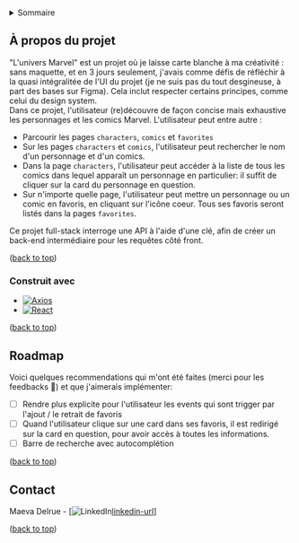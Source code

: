 <!-- Improved compatibility of back to top link: See: https://github.com/othneildrew/Best-README-Template/pull/73 -->

<a id="readme-top"></a>

<!--
*** Thanks for checking out the Best-README-Template. If you have a suggestion
*** that would make this better, please fork the repo and create a pull request
*** or simply open an issue with the tag "enhancement".
*** Don't forget to give the project a star!
*** Thanks again! Now go create something AMAZING! :D
-->

<!-- PROJECT SHIELDS -->

<!-- PROJECT LOGO -->
<br />

<!-- TABLE OF CONTENTS -->
<details>
  <summary>Sommaire</summary>
  <ol>
    <li>
      <a href="#about-the-project">À propos du projet</a>
      <ul>
        <li><a href="#built-with">Construit avec</a></li>
      </ul>
    </li>
    <!-- <li>
      <a href="#getting-started">Getting Started</a>
      <ul>
        <li><a href="#prerequisites">Prerequisites</a></li> -->
        <!-- <li><a href="#installation">Installation</a></li> -->
      <!-- </ul>
    </li> -->
    <!-- <li><a href="#usage">Usage</a></li> -->
    <li><a href="#roadmap">Roadmap</a></li>
  </ol>
</details>

<!-- ABOUT THE PROJECT -->

## À propos du projet

"L'univers Marvel" est un projet où je laisse carte blanche à ma créativité : sans maquette, et en 3 jours seulement, j'avais comme défis de réfléchir à la quasi intégralitée de l'UI du projet (je ne suis pas du tout desgineuse, à part des bases sur Figma).
Cela inclut respecter certains principes, comme celui du design system.
</br>
Dans ce projet, l'utilisateur (re)découvre de façon concise mais exhaustive les personnages et les comics Marvel.
L'utilisateur peut entre autre :

- Parcourir les pages `characters`, `comics` et `favorites`
- Sur les pages `characters` et `comics`, l'utilisateur peut rechercher le nom d'un personnage et d'un comics.
- Dans la page `characters`, l'utilisateur peut accéder à la liste de tous les comics dans lequel apparaît un personnage en particulier: il suffit de cliquer sur la card du personnage en question.
- Sur n'importe quelle page, l'utilisateur peut mettre un personnage ou un comic en favoris, en cliquant sur l'icône coeur. Tous ses favoris seront listés dans la pages `favorites`.

Ce projet full-stack interroge une API à l'aide d'une clé, afin de créer un back-end intermédiaire pour les requêtes côté front.

<p text-align="right">(<a href="#readme-top">back to top</a>)</p>

### Construit avec

- [![Axios][Axios]][Axios-url]
- [![React][React.js]][React-url]

<p text-align="right">(<a href="#readme-top">back to top</a>)</p>

<!-- ROADMAP -->

## Roadmap

Voici quelques recommendations qui m'ont été faites (merci pour les feedbacks 🙏) et que j'aimerais implémenter:

- [ ] Rendre plus explicite pour l'utilisateur les events qui sont trigger par l'ajout / le retrait de favoris
- [ ] Quand l'utilisateur clique sur une card dans ses favoris, il est redirigé sur la card en question, pour avoir accès à toutes les informations.
- [ ] Barre de recherche avec autocomplétion

<p text-align="right">(<a href="#readme-top">back to top</a>)</p>

<!-- CONTACT -->

## Contact

<!-- Maeva Delrue - [@twitter_handle](https://twitter.com/twitter_handle) -->

Maeva Delrue - [![LinkedIn][linkedin-shield][linkedin-url]]

<p text-align="right">(<a href="#readme-top">back to top</a>)</p>

<!-- MARKDOWN LINKS & IMAGES -->
<!-- https://www.markdownguide.org/basic-syntax/#reference-style-links -->

[contributors-shield]: https://img.shields.io/github/contributors/github_username/repo_name.svg?style=for-the-badge
[contributors-url]: https://github.com/github_username/repo_name/graphs/contributors
[forks-shield]: https://img.shields.io/github/forks/github_username/repo_name.svg?style=for-the-badge
[forks-url]: https://github.com/github_username/repo_name/network/members
[stars-shield]: https://img.shields.io/github/stars/github_username/repo_name.svg?style=for-the-badge
[stars-url]: https://github.com/github_username/repo_name/stargazers
[issues-shield]: https://img.shields.io/github/issues/github_username/repo_name.svg?style=for-the-badge
[issues-url]: https://github.com/github_username/repo_name/issues
[license-shield]: https://img.shields.io/github/license/github_username/repo_name.svg?style=for-the-badge
[license-url]: https://github.com/github_username/repo_name/blob/master/LICENSE.txt
[linkedin-shield]: https://img.shields.io/badge/-LinkedIn-black.svg?style=for-the-badge&logo=linkedin&colorB=555
[linkedin-url]: linkedin.com/in/maeva-d/
[product-screenshot]: images/screenshot.png

<!-- AXIOS -->

[Axios]: https://img.shields.io/badge/axios-671ddf?&style=for-the-badge&logo=axios&logoColor=white
[Axios-url]: https://axios-http.com/fr/docs/intro

<!-- REACT -->

[React.js]: https://img.shields.io/badge/React-20232A?style=for-the-badge&logo=react&logoColor=61DAFB
[React-url]: https://reactjs.org/
[Vue.js]: https://img.shields.io/badge/Vue.js-35495E?style=for-the-badge&logo=vuedotjs&logoColor=4FC08D
[Vue-url]: https://vuejs.org/
[Angular.io]: https://img.shields.io/badge/Angular-DD0031?style=for-the-badge&logo=angular&logoColor=white
[Angular-url]: https://angular.io/
[Svelte.dev]: https://img.shields.io/badge/Svelte-4A4A55?style=for-the-badge&logo=svelte&logoColor=FF3E00
[Svelte-url]: https://svelte.dev/
[Laravel.com]: https://img.shields.io/badge/Laravel-FF2D20?style=for-the-badge&logo=laravel&logoColor=white
[Laravel-url]: https://laravel.com
[Bootstrap.com]: https://img.shields.io/badge/Bootstrap-563D7C?style=for-the-badge&logo=bootstrap&logoColor=white
[Bootstrap-url]: https://getbootstrap.com
[JQuery.com]: https://img.shields.io/badge/jQuery-0769AD?style=for-the-badge&logo=jquery&logoColor=white
[JQuery-url]: https://jquery.com
